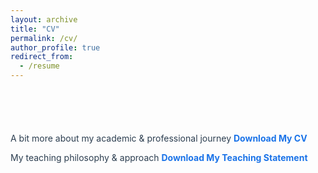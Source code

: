 ```yaml
---
layout: archive
title: "CV"
permalink: /cv/
author_profile: true
redirect_from:
  - /resume
---
```


<h2 style="margin-bottom: 4em; text-align: left;"></h2>

<p style="text-align: left; font-size: 1em; color: #2c3e50;">
  A bit more about my academic & professional journey 
  <a href="CV.pdf" target="_blank" style="font-weight: bold; text-decoration: none; color: #1a73e8;">
    Download My CV
  </a>
</p>

<p style="text-align: left; font-size: 1em; color: #2c3e50;">
  My teaching philosophy & approach 
  <a href="My Teaching Statement.pdf" target="_blank" style="font-weight: bold; text-decoration: none; color: #1a73e8;">
    Download My Teaching Statement
  </a>
</p>
